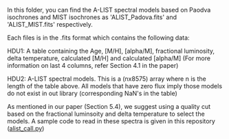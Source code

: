 In this folder, you can find the A-LIST spectral models based on Paodva isochrones and MIST isochrones as 'ALIST_Padova.fits' and 'ALIST_MIST.fits' respectively.

Each files is in the .fits format which contains the following data:

HDU1: A table containing the Age, [M/H], [alpha/M], fractional luminosity, delta temperature, calculated [M/H] and calculated [alpha/M]
(For more information on last 4 columns, refer Section 4.1 in the paper)

HDU2: A-LIST spectral models. This is a (nx8575) array where n is the length of the table above. All models that have zero flux imply those models do not exist in out library (corresponding NaN's in the table)

As mentioned in our paper (Section 5.4), we suggest using a quality cut based on the fractional luminsoity and delta temperature to select the models.
A sample code to read in these spectra is given in this repository ([alist_call.py](alist_call.py))


